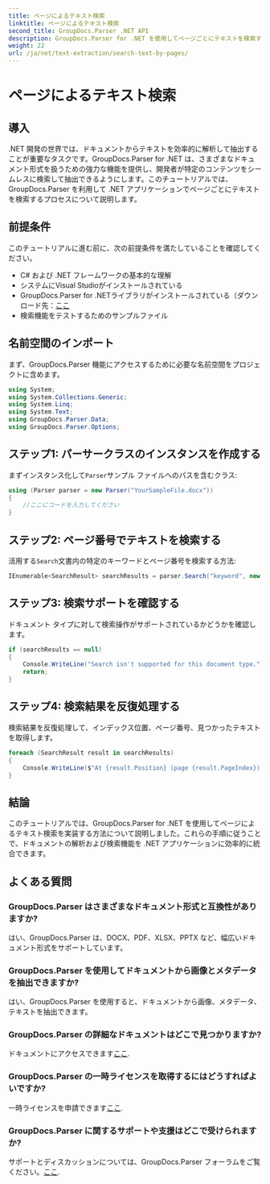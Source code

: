 ```yaml
---
title: ページによるテキスト検索
linktitle: ページによるテキスト検索
second_title: GroupDocs.Parser .NET API
description: GroupDocs.Parser for .NET を使用してページごとにテキストを検索する方法を学習します。.NET アプリケーションのドキュメントから特定のコンテンツを効率的に抽出します。
weight: 22
url: /ja/net/text-extraction/search-text-by-pages/
---
```


# ページによるテキスト検索

## 導入
.NET 開発の世界では、ドキュメントからテキストを効率的に解析して抽出することが重要なタスクです。GroupDocs.Parser for .NET は、さまざまなドキュメント形式を扱うための強力な機能を提供し、開発者が特定のコンテンツをシームレスに検索して抽出できるようにします。このチュートリアルでは、GroupDocs.Parser を利用して .NET アプリケーションでページごとにテキストを検索するプロセスについて説明します。
## 前提条件
このチュートリアルに進む前に、次の前提条件を満たしていることを確認してください。
- C# および .NET フレームワークの基本的な理解
- システムにVisual Studioがインストールされている
- GroupDocs.Parser for .NETライブラリがインストールされている（ダウンロード先：[ここ](https://releases.groupdocs.com/parser/net/）)
- 検索機能をテストするためのサンプルファイル
## 名前空間のインポート
まず、GroupDocs.Parser 機能にアクセスするために必要な名前空間をプロジェクトに含めます。
```csharp
using System;
using System.Collections.Generic;
using System.Linq;
using System.Text;
using GroupDocs.Parser.Data;
using GroupDocs.Parser.Options;
```
## ステップ1: パーサークラスのインスタンスを作成する
まずインスタンス化して`Parser`サンプル ファイルへのパスを含むクラス:
```csharp
using (Parser parser = new Parser("YourSampleFile.docx"))
{
    //ここにコードを入力してください
}
```
## ステップ2: ページ番号でテキストを検索する
活用する`Search`文書内の特定のキーワードとページ番号を検索する方法:
```csharp
IEnumerable<SearchResult> searchResults = parser.Search("keyword", new SearchOptions(false, false, false, true));
```
## ステップ3: 検索サポートを確認する
ドキュメント タイプに対して検索操作がサポートされているかどうかを確認します。
```csharp
if (searchResults == null)
{
    Console.WriteLine("Search isn't supported for this document type.");
    return;
}
```
## ステップ4: 検索結果を反復処理する
検索結果を反復処理して、インデックス位置、ページ番号、見つかったテキストを取得します。
```csharp
foreach (SearchResult result in searchResults)
{
    Console.WriteLine($"At {result.Position} (page {result.PageIndex}): {result.Text}");
}
```
## 結論
このチュートリアルでは、GroupDocs.Parser for .NET を使用してページによるテキスト検索を実装する方法について説明しました。これらの手順に従うことで、ドキュメントの解析および検索機能を .NET アプリケーションに効率的に統合できます。

## よくある質問
### GroupDocs.Parser はさまざまなドキュメント形式と互換性がありますか?
はい、GroupDocs.Parser は、DOCX、PDF、XLSX、PPTX など、幅広いドキュメント形式をサポートしています。
### GroupDocs.Parser を使用してドキュメントから画像とメタデータを抽出できますか?
はい、GroupDocs.Parser を使用すると、ドキュメントから画像、メタデータ、テキストを抽出できます。
### GroupDocs.Parser の詳細なドキュメントはどこで見つかりますか?
ドキュメントにアクセスできます[ここ](https://tutorials.groupdocs.com/parser/net/).
### GroupDocs.Parser の一時ライセンスを取得するにはどうすればよいですか?
一時ライセンスを申請できます[ここ](https://purchase.groupdocs.com/temporary-license/).
### GroupDocs.Parser に関するサポートや支援はどこで受けられますか?
サポートとディスカッションについては、GroupDocs.Parser フォーラムをご覧ください。[ここ](https://forum.groupdocs.com/c/parser/17).
